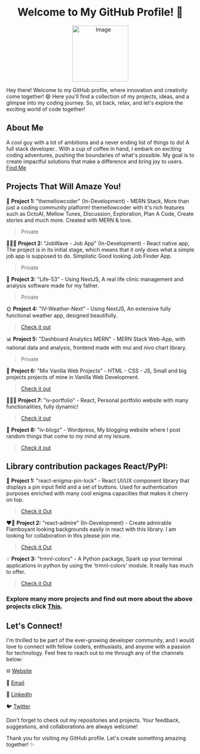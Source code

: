 <div style="text-align:center;"><h1> Welcome to My GitHub Profile! 🌟</h1></div>

<!-- ![GitHub Profile](https://avatars.githubusercontent.com/u/93969099?v=4) -->
<p align='center'>
<img src="https://avatars.githubusercontent.com/u/93969099?v=4" alt="Image" width="150" height="150"/>
</p>
Hey there! Welcome to my GitHub profile, where innovation and creativity come together! 😄 Here you'll find a collection of my projects, ideas, and a glimpse into my coding journey. So, sit back, relax, and let's explore the exciting world of code together!

## About Me

A cool guy with a lot of ambitions and a never ending list of things to do!
A full stack developer.. With a cup of coffee in hand, I embark on exciting coding adventures, pushing the boundaries of what's possible. My goal is to create impactful solutions that make a difference and bring joy to users.
[Find Me](https://iv-portfolio.vercel.app/)

## Projects That Will Amaze You!

🦑 **Project 1:** "themellowcoder" (In-Development) - MERN Stack, More than just a coding community platform! themellowcoder with it's rich features such as OctoAI, Mellow Tunes, Discussion, Exploration, Plan A Code, Create stories and much more. Created with MERN & love.
> Private

🤵🏻🌊 **Project 2:** "JobWave - Job App" (In-Development) - React native app, The project is in its initial stage, which means that it only does what a simple job app is supposed to do. Simplistic Good looking Job Finder App.
> Private
 
🏥 **Project 3:** "Life-53" - Using NextJS, A real life clinic management and analysis software made for my father. 
> Private

🌞 **Project 4:** "IV-Weather-Next" - Using NextJS, An extensive fully functional weather app, designed beautifully.
> [Check it out](http://iv-weather-next.vercel.app/)

📊 **Project 5:** "Dashboard Analytics MERN" - MERN Stack Web-App, with national data and analysis, frontend made with mui and nivo chart library.
> Private

🍨 **Project 6:** "Mix Vanilla Web Projects" - HTML - CSS - JS, Small and big projects projects of mine in Vanilla Web Development.
> [Check it out](http://iv-weather-next.vercel.app/)

👨🏻‍💻 **Project 7:** "iv-portfolio" - React, Personal portfolio website with many functionalities, fully dynamic!
> [Check it out](https://iv-portfolio.vercel.app/)

📖 **Project 8:** "iv-blogz" - Wordpress, My blogging website where I post random things that come to my mind at my leisure.
> [Check it out](https://ivblogz.wordpress.com/)

## Library contribution packages React/PyPI:

🔐 **Project 1:** "react-enigma-pin-lock" - React UI/UX component library that displays a pin input field and a set of buttons. Used for authentication purposes enriched with many cool enigma capacities that makes it cherry on top.
>[Check it Out](https://github.com/Idrisvohra9/react-enigma-pin-lock)

❤️‍🔥 **Project 2:** "react-admire" (In-Development) - Create admirable Flamboyant looking backgrounds easily in react with this library. I am looking for collaboration in this please join me.
>[Check it Out](https://github.com/Idrisvohra9/react-enigma-pin-lock)

💡 **Project 3:** "trmnl-colors" - A Python package, Spark up your terminal applications in python by using the 'trmnl-colors' module. It really has much to offer.
>[Check it Out](https://github.com/Idrisvohra9/react-enigma-pin-lock)

### Explore many more projects and find out more about the above projects click [This](https://iv-portfolio.vercel.app/projects).
## Let's Connect!

I'm thrilled to be part of the ever-growing developer community, and I would love to connect with fellow coders, enthusiasts, and anyone with a passion for technology. Feel free to reach out to me through any of the channels below:

🌐 [Website](https://iv-portfolio.vercel.app/)

📧 [Email](mailto:idrishaider987@gmail.com)  

💼 [LinkedIn](https://www.linkedin.com/in/idris-vohra-589106256/)  

🐦 [Twitter](https://twitter.com/VohraIdris60392?t=hOmiCekZaAdpSgZn1iSeYA&s=09)  

Don't forget to check out my repositories and projects. Your feedback, suggestions, and collaborations are always welcome!

Thank you for visiting my GitHub profile. Let's create something amazing together! ✨
